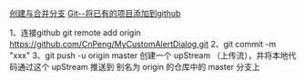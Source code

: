 [创建与合并分支](https://www.liaoxuefeng.com/wiki/0013739516305929606dd18361248578c67b8067c8c017b000/001375840038939c291467cc7c747b1810aab2fb8863508000)
[Git--将已有的项目添加到github](https://www.jianshu.com/p/6f3324e4f335)

1、连接github  git remote add origin  https://github.com/CnPeng/MyCustomAlertDialog.git
2、git commit -m "xxx"
3、git push -u origin master 
创建一个 upStream （上传流），并将本地代码通过这个 upStream 推送到 别名为 origin 的仓库中的 master 分支上 